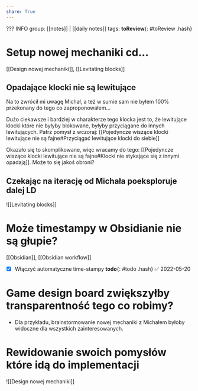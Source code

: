 ```yaml
---
share: True
---
```

??? INFO
	group: [[notes]] | [[daily notes]] 
	tags: **toReview**{: #toReview .hash}

# Setup nowej mechaniki cd...
[[Design nowej mechaniki]], [[Levitating blocks]]
## Opadające klocki nie są lewitujące
Na to zwrócił mi uwagę Michał, a też w sumie sam nie byłem 100% przekonany do tego co zaproponowałem...

Dużo ciekawsze i bardziej w charakterze tego klocka jest to, że lewitujące klocki które nie byłyby blokowane, byłyby przyciągane do innych lewitujących. Patrz pomysł z wczoraj: [[Pojedyncze wiszące klocki lewitujące nie są fajne#Przyciągać lewitujące klocki do siebie]]

Okazało się to skomplikowane, więc wracamy do tego: [[Pojedyncze wiszące klocki lewitujące nie są fajne#Klocki nie stykające się z innymi opadają]]. Może to się jakoś obroni?

## Czekając na iterację od Michała poeksploruje dalej LD        

![[Levitating blocks]]



# Może timestampy w Obsidianie nie są głupie?
[[Obsidian]], [[Obsidian workflow]]
- [x] Włączyć automatyczne time-stampy **todo**{: #todo .hash} ✅ 2022-05-20

# Game design board zwiększyłby transparentność tego co robimy?
- Dla przykładu, brainstormowanie nowej mechaniki z Michałem byłoby widoczne dla wszystkich zainteresowanych.

# Rewidowanie swoich pomysłów które idą do implementacji
![[Design nowej mechaniki]]